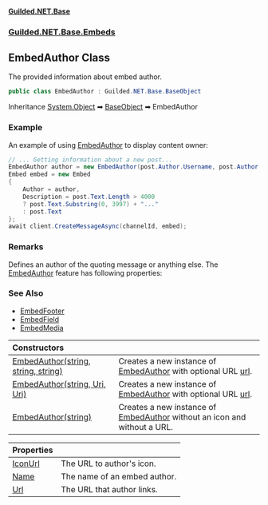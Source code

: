
#### [Guilded.NET.Base](Guilded_NET_Base 'Guilded.NET.Base')
### [Guilded.NET.Base.Embeds](Guilded_NET_Base#Guilded_NET_Base_Embeds 'Guilded.NET.Base.Embeds')
## EmbedAuthor Class

The provided information about embed author.
```csharp
public class EmbedAuthor : Guilded.NET.Base.BaseObject
```

Inheritance [System.Object](https://docs.microsoft.com/en-us/dotnet/api/System.Object 'System.Object') &#x27A1; [BaseObject](BaseObject 'Guilded.NET.Base.BaseObject') &#x27A1; EmbedAuthor

### Example
  
An example of using [EmbedAuthor](EmbedAuthor 'Guilded.NET.Base.Embeds.EmbedAuthor') to display content owner:  
```csharp  
// ... Getting information about a new post...  
EmbedAuthor author = new EmbedAuthor(post.Author.Username, post.Author.Avatar, post.Url);  
Embed embed = new Embed  
{  
    Author = author,  
    Description = post.Text.Length > 4000  
    ? post.Text.Substring(0, 3997) + "..."  
    : post.Text  
};  
await client.CreateMessageAsync(channelId, embed);  
```

### Remarks
  
Defines an author of the quoting message or anything else. The [EmbedAuthor](EmbedAuthor 'Guilded.NET.Base.Embeds.EmbedAuthor') feature has following properties:

### See Also
- [EmbedFooter](EmbedFooter 'Guilded.NET.Base.Embeds.EmbedFooter')
- [EmbedField](EmbedField 'Guilded.NET.Base.Embeds.EmbedField')
- [EmbedMedia](EmbedMedia 'Guilded.NET.Base.Embeds.EmbedMedia')

| Constructors | |
| :--- | :--- |
| [EmbedAuthor(string, string, string)](EmbedAuthor_EmbedAuthor(string_string_string) 'Guilded.NET.Base.Embeds.EmbedAuthor.EmbedAuthor(string, string, string)') | Creates a new instance of [EmbedAuthor](EmbedAuthor 'Guilded.NET.Base.Embeds.EmbedAuthor') with optional URL [url](EmbedAuthor_EmbedAuthor(string_string_string)#Guilded_NET_Base_Embeds_EmbedAuthor_EmbedAuthor(string_string_string)_url 'Guilded.NET.Base.Embeds.EmbedAuthor.EmbedAuthor(string, string, string).url'). |
| [EmbedAuthor(string, Uri, Uri)](EmbedAuthor_EmbedAuthor(string_Uri_Uri) 'Guilded.NET.Base.Embeds.EmbedAuthor.EmbedAuthor(string, System.Uri, System.Uri)') | Creates a new instance of [EmbedAuthor](EmbedAuthor 'Guilded.NET.Base.Embeds.EmbedAuthor') with optional URL [url](EmbedAuthor_EmbedAuthor(string_Uri_Uri)#Guilded_NET_Base_Embeds_EmbedAuthor_EmbedAuthor(string_System_Uri_System_Uri)_url 'Guilded.NET.Base.Embeds.EmbedAuthor.EmbedAuthor(string, System.Uri, System.Uri).url'). |
| [EmbedAuthor(string)](EmbedAuthor_EmbedAuthor(string) 'Guilded.NET.Base.Embeds.EmbedAuthor.EmbedAuthor(string)') | Creates a new instance of [EmbedAuthor](EmbedAuthor 'Guilded.NET.Base.Embeds.EmbedAuthor') without an icon and without a URL. |

| Properties | |
| :--- | :--- |
| [IconUrl](EmbedAuthor_IconUrl 'Guilded.NET.Base.Embeds.EmbedAuthor.IconUrl') | The URL to author's icon. |
| [Name](EmbedAuthor_Name 'Guilded.NET.Base.Embeds.EmbedAuthor.Name') | The name of an embed author. |
| [Url](EmbedAuthor_Url 'Guilded.NET.Base.Embeds.EmbedAuthor.Url') | The URL that author links. |
